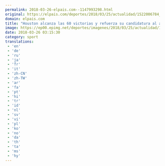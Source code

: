 ```yaml
---
permalink: 2018-03-26-elpais.com--1147993298.html
original: https://elpais.com/deportes/2018/03/25/actualidad/1522006784_332883.html#?ref=rss&format=simple&link=link
domain: elpais.com
title: "Houston alcanza las 60 victorias y refuerza su candidatura al anillo"
image: https://ep00.epimg.net/deportes/imagenes/2018/03/25/actualidad/1522006784_332883_1522026493_rrss_normal.jpg
date: 2018-03-26 03:15:30
category: sport
translations: 
 - 'en'
 - 'de'
 - 'ru'
 - 'ja'
 - 'fr'
 - 'it'
 - 'zh-CN'
 - 'zh-TW'
 - 'ar'
 - 'fa'
 - 'pt'
 - 'hi'
 - 'tr'
 - 'id'
 - 'nl'
 - 'sv'
 - 'vi'
 - 'pl'
 - 'ko'
 - 'no'
 - 'da'
 - 'th'
 - 'ta'
 - 'ms'
 - 'hy'
---
```


